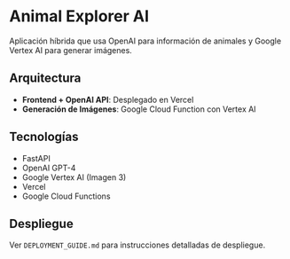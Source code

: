 # Animal Explorer AI

Aplicación híbrida que usa OpenAI para información de animales y Google Vertex AI para generar imágenes.

## Arquitectura

- **Frontend + OpenAI API**: Desplegado en Vercel
- **Generación de Imágenes**: Google Cloud Function con Vertex AI

## Tecnologías

- FastAPI
- OpenAI GPT-4
- Google Vertex AI (Imagen 3)
- Vercel
- Google Cloud Functions

## Despliegue

Ver `DEPLOYMENT_GUIDE.md` para instrucciones detalladas de despliegue.
